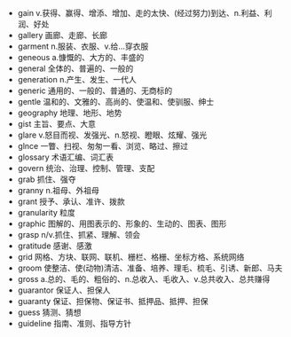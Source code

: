 - gain v.获得、赢得、增添、增加、走的太快、(经过努力)到达、n.利益、利润、好处
- gallery 画廊、走廊、长廊
- garment n.服装、衣服、v.给...穿衣服
- geneous a.慷慨的、大方的、丰盛的
- general 全体的、普遍的、一般的
- generation n.产生、发生、一代人
- generic 通用的、一般的、普通的、无商标的
- gentle 温和的、文雅的、高尚的、使温和、使驯服、绅士
- geography 地理、地形、地势
- gist 主旨、要点、大意
- glare v.怒目而视、发强光、n.怒视、瞪眼、炫耀、强光
- glnce 一瞥、扫视、匆匆一看、浏览、略过、擦过
- glossary 术语汇编、词汇表
- govern 统治、治理、控制、管理、支配
- grab 抓住、强夺
- granny n.祖母、外祖母
- grant 授予、承认、准许、拨款
- granularity 粒度
- graphic 图解的、用图表示的、形象的、生动的、图表、图形
- grasp n/v.抓住、抓紧、理解、领会
- gratitude 感谢、感激
- grid 网格、方块、联网、联机、栅栏、格栅、坐标方格、系统网络
- groom 使整洁、使(动物)清洁、准备、培养、理毛、梳毛、引诱、新郎、马夫
- gross a.总的、毛的、粗俗的、n.总收入、毛收入、v.总共收入、总共赚得
- guarantor 保证人、担保人
- guaranty 保证、担保物、保证书、抵押品、抵押、担保
- guess 猜测、猜想
- guideline 指南、准则、指导方针